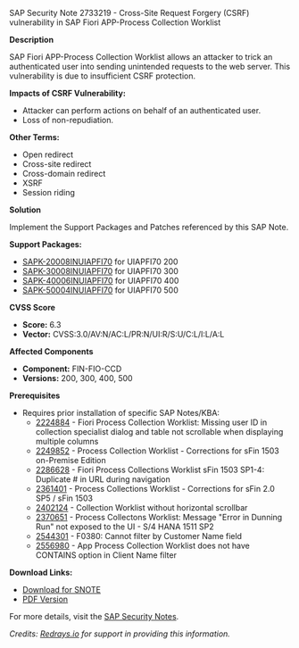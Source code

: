 SAP Security Note 2733219 - Cross-Site Request Forgery (CSRF) vulnerability in SAP Fiori APP-Process Collection Worklist

**Description**

SAP Fiori APP-Process Collection Worklist allows an attacker to trick an authenticated user into sending unintended requests to the web server. This vulnerability is due to insufficient CSRF protection.

**Impacts of CSRF Vulnerability:**
- Attacker can perform actions on behalf of an authenticated user.
- Loss of non-repudiation.

**Other Terms:**
- Open redirect
- Cross-site redirect
- Cross-domain redirect
- XSRF
- Session riding

**Solution**

Implement the Support Packages and Patches referenced by this SAP Note.

**Support Packages:**
- [SAPK-20008INUIAPFI70](https://me.sap.com/supportpackage/SAPK-20008INUIAPFI70) for UIAPFI70 200
- [SAPK-30008INUIAPFI70](https://me.sap.com/supportpackage/SAPK-30008INUIAPFI70) for UIAPFI70 300
- [SAPK-40006INUIAPFI70](https://me.sap.com/supportpackage/SAPK-40006INUIAPFI70) for UIAPFI70 400
- [SAPK-50004INUIAPFI70](https://me.sap.com/supportpackage/SAPK-50004INUIAPFI70) for UIAPFI70 500

**CVSS Score**
- **Score:** 6.3
- **Vector:** CVSS:3.0/AV:N/AC:L/PR:N/UI:R/S:U/C:L/I:L/A:L

**Affected Components**
- **Component:** FIN-FIO-CCD
- **Versions:** 200, 300, 400, 500

**Prerequisites**
- Requires prior installation of specific SAP Notes/KBA:
  - [2224884](https://me.sap.com/notes/2224884) - Fiori Process Collection Worklist: Missing user ID in collection specialist dialog and table not scrollable when displaying multiple columns
  - [2249852](https://me.sap.com/notes/2249852) - Process Collection Worklist - Corrections for sFin 1503 on-Premise Edition
  - [2286628](https://me.sap.com/notes/2286628) - Fiori Process Collections Worklist sFin 1503 SP1-4: Duplicate # in URL during navigation
  - [2361401](https://me.sap.com/notes/2361401) - Process Collections Worklist - Corrections for sFin 2.0 SP5 / sFin 1503
  - [2402124](https://me.sap.com/notes/2402124) - Collection Worklist without horizontal scrollbar
  - [2370651](https://me.sap.com/notes/2370651) - Process Collectons Worklist: Message "Error in Dunning Run" not exposed to the UI - S/4 HANA 1511 SP2
  - [2544301](https://me.sap.com/notes/2544301) - F0380: Cannot filter by Customer Name field
  - [2556980](https://me.sap.com/notes/2556980) - App Process Collection Worklist does not have CONTAINS option in Client Name filter

**Download Links:**
- [Download for SNOTE](https://notesdownloads.sap.com/note/0040000001321722019)
- [PDF Version](https://userapps.support.sap.com/sap/support/sfm/notes/print/0002733219?language=en-US&token=3286941977B670A3E9DFE4FEEF7315F3)

For more details, visit the [SAP Security Notes](https://me.sap.com/notes/0002733219).

*Credits: [Redrays.io](https://redrays.io) for support in providing this information.*